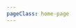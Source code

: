 ```yaml
---
pageClass: home-page
---
```


<home-page title="What's LinDB?" :intro="['LinDB (\'Lin\' stands for wisdom in Shanghainese) is a open-source Time Series Database which provides high performance, high availability and horizontal scalability.', 'LinDB stores all monitoring data of ELEME Inc, there is 88TB incremental writes per day and 2.7PB total raw data.']" startText="Get Started"/>

<intro-list title="Feature List">
  <intro-item 
    icon="iconwangguan"
    title="Scalability" 
    summary="Brokers, producers, consumers, and name servers adopt special deployment and processing methods that bring strong scale-out ability."/>

  <intro-item 
    icon="iconwuguan"
    title="Scalability" 
    summary="Brokers, producers, consumers, and name servers adopt special deployment and processing methods that bring strong scale-out ability."/>

  <intro-item 
    icon="iconmysql"
    title="Scalability" 
    summary="Brokers, producers, consumers, and name servers adopt special deployment and processing methods that bring strong scale-out ability.Brokers, producers, consumers, and name servers adopt special deployment and processing methods that bring strong scale-out ability."/>

  <intro-item 
    icon="iconchucun"
    title="Scalability" 
    summary="Brokers, producers, consumers, and name servers adopt special deployment and processing methods that bring strong scale-out ability."/>

  <intro-item 
    icon="icongithub-fill"
    title="Scalability" 
    summary="Brokers, producers, consumers, and name servers adopt special deployment and processing methods that bring strong scale-out ability."/>

</intro-list>

<lindb-footer/>